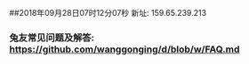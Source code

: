 ##2018年09月28日07时12分07秒 新址: 159.65.239.213
### 兔友常见问题及解答: https://github.com/wanggonging/d/blob/w/FAQ.md
